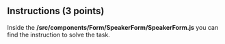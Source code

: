 ## Instructions (3 points)

Inside the **/src/components/Form/SpeakerForm/SpeakerForm.js** you can find the instruction to solve the task.
